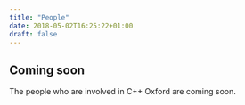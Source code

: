 ```yaml
---
title: "People"
date: 2018-05-02T16:25:22+01:00
draft: false
---
```


## Coming soon

The people who are involved in C++ Oxford are coming soon.
